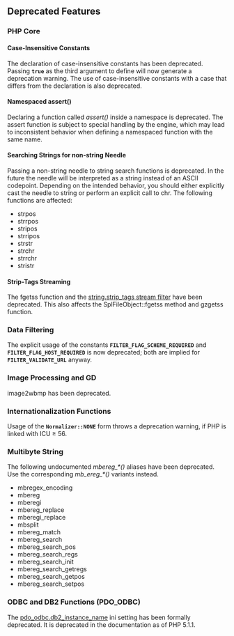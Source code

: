 Deprecated Features
-------------------

### PHP Core

#### Case-Insensitive Constants

The declaration of case-insensitive constants has been deprecated.
Passing **`true`** as the third argument to <span
class="function">define</span> will now generate a deprecation warning.
The use of case-insensitive constants with a case that differs from the
declaration is also deprecated.

#### Namespaced assert()

Declaring a function called *assert()* inside a namespace is deprecated.
The <span class="function">assert</span> function is subject to special
handling by the engine, which may lead to inconsistent behavior when
defining a namespaced function with the same name.

#### Searching Strings for non-string Needle

Passing a non-string needle to string search functions is deprecated. In
the future the needle will be interpreted as a string instead of an
ASCII codepoint. Depending on the intended behavior, you should either
explicitly cast the needle to string or perform an explicit call to
<span class="function">chr</span>. The following functions are affected:

-   <span class="simpara"><span class="function">strpos</span></span>
-   <span class="simpara"><span class="function">strrpos</span></span>
-   <span class="simpara"><span class="function">stripos</span></span>
-   <span class="simpara"><span class="function">strripos</span></span>
-   <span class="simpara"><span class="function">strstr</span></span>
-   <span class="simpara"><span class="function">strchr</span></span>
-   <span class="simpara"><span class="function">strrchr</span></span>
-   <span class="simpara"><span class="function">stristr</span></span>

#### Strip-Tags Streaming

The <span class="function">fgetss</span> function and the
<a href="/filters/string.html" class="link">string.strip_tags stream filter</a>
have been deprecated. This also affects the <span
class="methodname">SplFileObject::fgetss</span> method and <span
class="function">gzgetss</span> function.

### Data Filtering

The explicit usage of the constants **`FILTER_FLAG_SCHEME_REQUIRED`**
and **`FILTER_FLAG_HOST_REQUIRED`** is now deprecated; both are implied
for **`FILTER_VALIDATE_URL`** anyway.

### Image Processing and GD

<span class="function">image2wbmp</span> has been deprecated.

### Internationalization Functions

Usage of the **`Normalizer::NONE`** form throws a deprecation warning,
if PHP is linked with ICU ≥ 56.

### Multibyte String

The following undocumented *mbereg\_\*()* aliases have been deprecated.
Use the corresponding *mb\_ereg\_\*()* variants instead.

-   <span class="simpara"><span
    class="function">mbregex\_encoding</span></span>
-   <span class="simpara"><span class="function">mbereg</span></span>
-   <span class="simpara"><span class="function">mberegi</span></span>
-   <span class="simpara"><span
    class="function">mbereg\_replace</span></span>
-   <span class="simpara"><span
    class="function">mberegi\_replace</span></span>
-   <span class="simpara"><span class="function">mbsplit</span></span>
-   <span class="simpara"><span
    class="function">mbereg\_match</span></span>
-   <span class="simpara"><span
    class="function">mbereg\_search</span></span>
-   <span class="simpara"><span
    class="function">mbereg\_search\_pos</span></span>
-   <span class="simpara"><span
    class="function">mbereg\_search\_regs</span></span>
-   <span class="simpara"><span
    class="function">mbereg\_search\_init</span></span>
-   <span class="simpara"><span
    class="function">mbereg\_search\_getregs</span></span>
-   <span class="simpara"><span
    class="function">mbereg\_search\_getpos</span></span>
-   <span class="simpara"><span
    class="function">mbereg\_search\_setpos</span></span>

### ODBC and DB2 Functions (PDO\_ODBC)

The
<a href="/book/pdo.html#" class="link">pdo_odbc.db2_instance_name</a>
ini setting has been formally deprecated. It is deprecated in the
documentation as of PHP 5.1.1.

